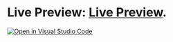 # Live Preview: [Live Preview](https://newaz-tailwind.netlify.app/).

[![Open in Visual Studio Code](https://open.vscode.dev/badges/open-in-vscode.svg)](https://open.vscode.dev/MrNewaz/Tailwind-with-React)
